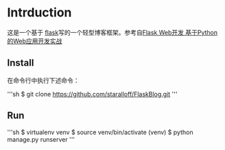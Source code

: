 # Intrduction

这是一个基于 [flask](https://github.com/pallets/flask)写的一个轻型博客框架。参考自[Flask Web开发 基于Python的Web应用开发实战](http://www.ituring.com.cn/book/1449)

## Install

在命令行中执行下述命令：

'''sh
$ git clone https://github.com/staralloff/FlaskBlog.git
'''

## Run

'''sh
$ virtualenv venv
$ source venv/bin/activate
(venv) $ python manage.py runserver
'''
